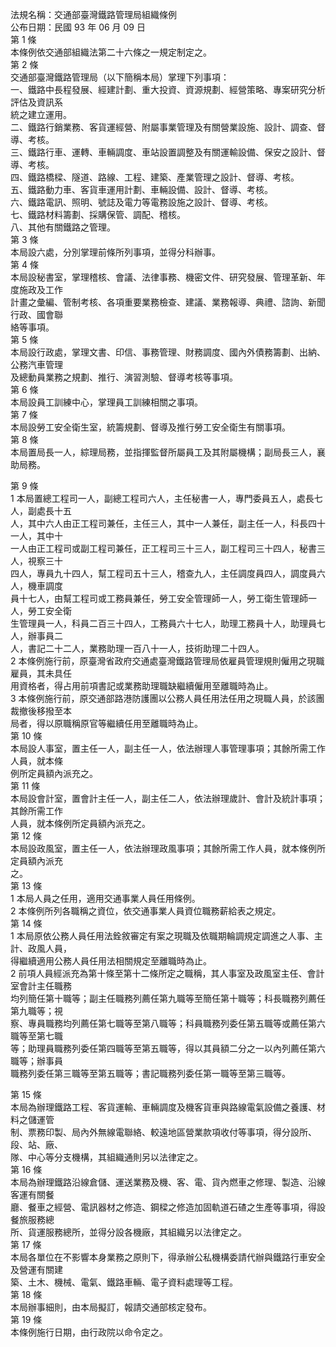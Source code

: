 法規名稱：交通部臺灣鐵路管理局組織條例  
公布日期：民國 93 年 06 月 09 日  
第 1 條  
本條例依交通部組織法第二十六條之一規定制定之。  
第 2 條  
交通部臺灣鐵路管理局（以下簡稱本局）掌理下列事項：  
一、鐵路中長程發展、經建計劃、重大投資、資源規劃、經營策略、專案研究分析評估及資訊系  
統之建立運用。  
二、鐵路行銷業務、客貨運經營、附屬事業管理及有關營業設施、設計、調查、督導、考核。  
三、鐵路行車、運轉、車輛調度、車站設置調整及有關運輸設備、保安之設計、督導、考核。  
四、鐵路橋樑、隧道、路線、工程、建築、產業管理之設計、督導、考核。  
五、鐵路動力車、客貨車運用計劃、車輛設備、設計、督導、考核。  
六、鐵路電訊、照明、號誌及電力等電務設施之設計、督導、考核。  
七、鐵路材料籌劃、採購保管、調配、稽核。  
八、其他有關鐵路之管理。  
第 3 條  
本局設六處，分別掌理前條所列事項，並得分科辦事。  
第 4 條  
本局設秘書室，掌理稽核、會議、法律事務、機密文件、研究發展、管理革新、年度施政及工作  
計畫之彙編、管制考核、各項重要業務檢查、建議、業務報導、典禮、諮詢、新聞行政、國會聯  
絡等事項。  
第 5 條  
本局設行政處，掌理文書、印信、事務管理、財務調度、國內外債務籌劃、出納、公務汽車管理  
及總動員業務之規劃、推行、演習測驗、督導考核等事項。  
第 6 條  
本局設員工訓練中心，掌理員工訓練相關之事項。  
第 7 條  
本局設勞工安全衛生室，統籌規劃、督導及推行勞工安全衛生有關事項。  
第 8 條  
本局置局長一人，綜理局務，並指揮監督所屬員工及其附屬機構；副局長三人，襄助局務。  


第 9 條  
1 本局置總工程司一人，副總工程司六人，主任秘書一人，專門委員五人，處長七人，副處長十五  
人，其中六人由正工程司兼任，主任三人，其中一人兼任，副主任一人，科長四十一人，其中十  
一人由正工程司或副工程司兼任，正工程司三十三人，副工程司三十四人，秘書三人，視察三十  
四人，專員九十四人，幫工程司五十三人，稽查九人，主任調度員四人，調度員六人，機車調度  
員十七人，由幫工程司或工務員兼任，勞工安全管理師一人，勞工衛生管理師一人，勞工安全衛  
生管理員一人，科員二百三十四人，工務員六十七人，助理工務員十人，助理員七人，辦事員二  
人，書記二十二人，業務助理一百八十一人，技術助理二十四人。  
2 本條例施行前，原臺灣省政府交通處臺灣鐵路管理局依雇員管理規則僱用之現職雇員，其未具任  
用資格者，得占用前項書記或業務助理職缺繼續僱用至離職時為止。  
3 本條例施行前，原交通部路港防護團以公務人員任用法任用之現職人員，於該團裁撤後移撥至本  
局者，得以原職稱原官等繼續任用至離職時為止。  
第 10 條  
本局設人事室，置主任一人，副主任一人，依法辦理人事管理事項；其餘所需工作人員，就本條  
例所定員額內派充之。  
第 11 條  
本局設會計室，置會計主任一人，副主任二人，依法辦理歲計、會計及統計事項；其餘所需工作  
人員，就本條例所定員額內派充之。  
第 12 條  
本局設政風室，置主任一人，依法辦理政風事項；其餘所需工作人員，就本條例所定員額內派充  
之。  
第 13 條  
1 本局人員之任用，適用交通事業人員任用條例。  
2 本條例所列各職稱之資位，依交通事業人員資位職務薪給表之規定。  
第 14 條  
1 本局原依公務人員任用法銓敘審定有案之現職及依職期輪調規定調進之人事、主計、政風人員，  
得繼續適用公務人員任用法相關規定至離職時為止。  
2 前項人員經派充為第十條至第十二條所定之職稱，其人事室及政風室主任、會計室會計主任職務  
均列簡任第十職等；副主任職務列薦任第九職等至簡任第十職等；科長職務列薦任第九職等；視  
察、專員職務均列薦任第七職等至第八職等；科員職務列委任第五職等或薦任第六職等至第七職  
等；助理員職務列委任第四職等至第五職等，得以其員額二分之一以內列薦任第六職等；辦事員  
職務列委任第三職等至第五職等；書記職務列委任第一職等至第三職等。  


第 15 條  
本局為辦理鐵路工程、客貨運輸、車輛調度及機客貨車與路線電氣設備之養護、材料之儲運管  
制、票務印製、局內外無線電聯絡、較遠地區營業款項收付等事項，得分設所、段、站、廠、  
隊、中心等分支機構，其組織通則另以法律定之。  
第 16 條  
本局為辦理鐵路沿線倉儲、運送業務及機、客、電、貨內燃車之修理、製造、沿線客運有關餐  
廳、餐車之經營、電訊器材之修造、鋼樑之修造加固軌道石碴之生產等事項，得設餐旅服務總  
所、貨運服務總所，並得分設各機廠，其組織另以法律定之。  
第 17 條  
本局各單位在不影響本身業務之原則下，得承辦公私機構委請代辦與鐵路行車安全及營運有關建  
築、土木、機械、電氣、鐵路車輛、電子資料處理等工程。  
第 18 條  
本局辦事細則，由本局擬訂，報請交通部核定發布。  
第 19 條  
本條例施行日期，由行政院以命令定之。  


